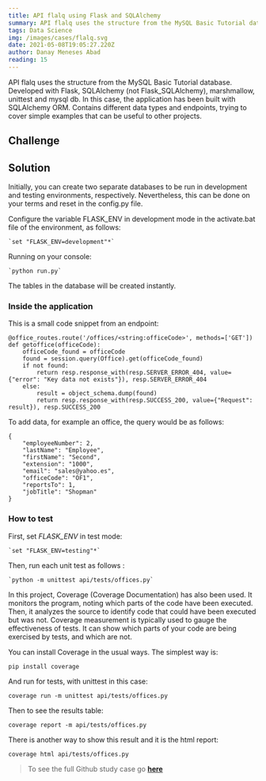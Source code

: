 ```yaml
---
title: API flalq using Flask and SQLAlchemy
summary: API flalq uses the structure from the MySQL Basic Tutorial database. Developed with Flask, SQLAlchemy (not Flask_SQLAlchemy), marshmallow, unittest and mysql db.  
tags: Data Science
img: /images/cases/flalq.svg
date: 2021-05-08T19:05:27.220Z
author: Danay Meneses Abad
reading: 15 
---
```


API flalq uses the structure from the MySQL Basic Tutorial database. Developed with Flask, SQLAlchemy (not Flask_SQLAlchemy), marshmallow, unittest and mysql db. In this case, the application has been built with SQLAlchemy ORM. Contains different data types and endpoints, trying to cover simple examples that can be useful to other projects.

<!--more-->

## Challenge

## Solution

Initially, you can create two separate databases to be run in development and testing environments, respectively. Nevertheless, this can be done on your terms and reset in the
config.py file.

Configure the variable FLASK_ENV in development mode in the activate.bat file of the environment, as follows:

    `set "FLASK_ENV=development"*`

Running on your console:

    `python run.py`

The tables in the database will be created instantly.

### Inside the application

This is a small code snippet from an endpoint:

    @office_routes.route('/offices/<string:officeCode>', methods=['GET'])
    def getoffice(officeCode):
        officeCode_found = officeCode
        found = session.query(Office).get(officeCode_found)
        if not found:
            return resp.response_with(resp.SERVER_ERROR_404, value={"error": "Key data not exists"}), resp.SERVER_ERROR_404
        else:
            result = object_schema.dump(found)
            return resp.response_with(resp.SUCCESS_200, value={"Request": result}), resp.SUCCESS_200

To add data, for example an office, the query would be as follows:

    {
        "employeeNumber": 2,
        "lastName": "Employee",
        "firstName": "Second",
        "extension": "1000",
        "email": "sales@yahoo.es",
        "officeCode": "OF1",
        "reportsTo": 1,
        "jobTitle": "Shopman"
    }

### How to test

First, set *FLASK_ENV* in test mode:

    `set "FLASK_ENV=testing"*`

Then, run each unit test as follows :

    `python -m unittest api/tests/offices.py`

In this project, Coverage (Coverage Documentation) has also been used. It monitors the program, noting which parts of the code have been executed. Then, it analyzes the source to identify code that could have been executed but was not. Coverage measurement is typically used to gauge the effectiveness of tests. It can show which parts of your code are being exercised by tests, and which are not.

You can install Coverage in the usual ways. The simplest way is:

    pip install coverage

And run for tests, with unittest in this case:

    coverage run -m unittest api/tests/offices.py

Then to see the results table:

    coverage report -m api/tests/offices.py

There is another way to show this result and it is the html report:

    coverage html api/tests/offices.py


> To see the full Github study case go [**here**](https://github.com/datwit/flalq)
